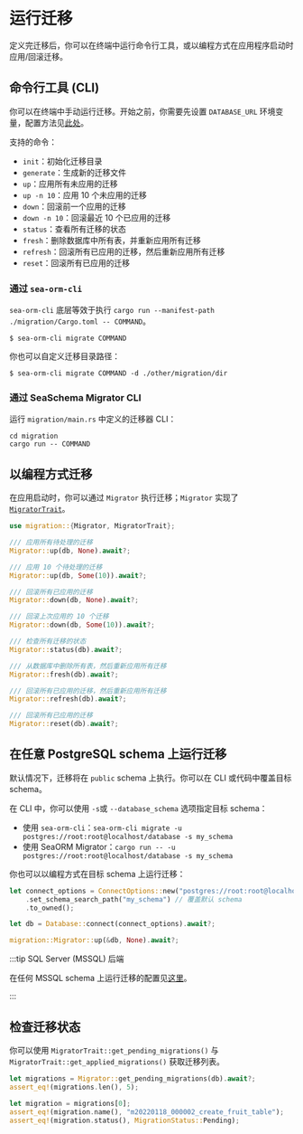 # 运行迁移

定义完迁移后，你可以在终端中运行命令行工具，或以编程方式在应用程序启动时应用/回滚迁移。

## 命令行工具 (CLI)

你可以在终端中手动运行迁移。开始之前，你需要先设置 `DATABASE_URL` 环境变量，配置方法见[此处](04-generate-entity/01-sea-orm-cli.md#configure-environment)。

支持的命令：
- `init`：初始化迁移目录
- `generate`：生成新的迁移文件
- `up`：应用所有未应用的迁移
- `up -n 10`：应用 10 个未应用的迁移
- `down`：回滚前一个应用的迁移
- `down -n 10`：回滚最近 10 个已应用的迁移
- `status`：查看所有迁移的状态
- `fresh`：删除数据库中所有表，并重新应用所有迁移
- `refresh`：回滚所有已应用的迁移，然后重新应用所有迁移
- `reset`：回滚所有已应用的迁移

### 通过 `sea-orm-cli`

`sea-orm-cli` 底层等效于执行 `cargo run --manifest-path ./migration/Cargo.toml -- COMMAND`。

```shell
$ sea-orm-cli migrate COMMAND
```

你也可以自定义迁移目录路径：

```shell
$ sea-orm-cli migrate COMMAND -d ./other/migration/dir
```

### 通过 SeaSchema Migrator CLI

运行 `migration/main.rs` 中定义的迁移器 CLI：

```shell
cd migration
cargo run -- COMMAND
```

## 以编程方式迁移

在应用启动时，你可以通过 `Migrator` 执行迁移；`Migrator` 实现了 [`MigratorTrait`](https://docs.rs/sea-orm-migration/*/sea_orm_migration/migrator/trait.MigratorTrait.html)。

```rust title="src/main.rs"
use migration::{Migrator, MigratorTrait};

/// 应用所有待处理的迁移
Migrator::up(db, None).await?;

/// 应用 10 个待处理的迁移
Migrator::up(db, Some(10)).await?;

/// 回滚所有已应用的迁移
Migrator::down(db, None).await?;

/// 回滚上次应用的 10 个迁移
Migrator::down(db, Some(10)).await?;

/// 检查所有迁移的状态
Migrator::status(db).await?;

/// 从数据库中删除所有表，然后重新应用所有迁移
Migrator::fresh(db).await?;

/// 回滚所有已应用的迁移，然后重新应用所有迁移
Migrator::refresh(db).await?;

/// 回滚所有已应用的迁移
Migrator::reset(db).await?;
```

## 在任意 PostgreSQL schema 上运行迁移

默认情况下，迁移将在 `public` schema 上执行。你可以在 CLI 或代码中覆盖目标 schema。

在 CLI 中，你可以使用 `-s`或 `--database_schema` 选项指定目标 schema：
- 使用 `sea-orm-cli`：`sea-orm-cli migrate -u postgres://root:root@localhost/database -s my_schema`
- 使用 SeaORM Migrator：`cargo run -- -u postgres://root:root@localhost/database -s my_schema`

你也可以以编程方式在目标 schema 上运行迁移：

```rust
let connect_options = ConnectOptions::new("postgres://root:root@localhost/database")
    .set_schema_search_path("my_schema") // 覆盖默认 schema
    .to_owned();

let db = Database::connect(connect_options).await?;

migration::Migrator::up(&db, None).await?;
```

:::tip SQL Server (MSSQL) 后端

在任何 MSSQL schema 上运行迁移的配置见[这里](https://www.sea-ql.org/SeaORM-X/docs/migration/running-migration/)。

:::

## 检查迁移状态

你可以使用 `MigratorTrait::get_pending_migrations()` 与 `MigratorTrait::get_applied_migrations()` 获取迁移列表。

```rust
let migrations = Migrator::get_pending_migrations(db).await?;
assert_eq!(migrations.len(), 5);

let migration = migrations[0];
assert_eq!(migration.name(), "m20220118_000002_create_fruit_table");
assert_eq!(migration.status(), MigrationStatus::Pending);
```
